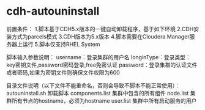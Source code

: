 # cdh-autouninstall
前置条件：
1.脚本基于CDH5.x版本的一键自动卸载程序，基于如下环境
2.CDH安装方式为parcels模式
3.CDH版本为5.x版本
4.脚本需要在Cloudera Manager服务器上运行
5.脚本仅支持RHEL System

脚本输入参数说明：
username：登录集群的用户名
longinType：登录类型：key密钥文件,password密码登录,free免密认证
password：登录集群的认证文件或者密码,如果为密钥文件则确保文件权限为600


目录文件说明（以下文件不能重命名，否则会导致不脚本不能正常使用）：
autouninstall.sh 卸载脚本
components.list  集群中包含的所有组件
node.list  集群所有节点的hostname，必须为hostname
user.list  集群中所有启动服务的用户
